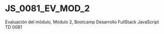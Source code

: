 # JS_0081_EV_MOD_2
Evaluación del módulo, Módulo 2, Bootcamp Desarrollo FullStack JavaScript TD 0081
